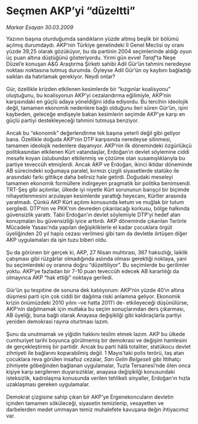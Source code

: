 # Seçmen AKP’yi “düzeltti”

*Markar Esayan 30.03.2009*

<div class="taraf_structure_2col_1zq">
<div class="margen_n">



 <p>Yazının başına oturduğumda sandıkların yüzde altmış beşlik bir bölümü açılmış durumdaydı. AKP’nin Türkiye genelindeki İl Genel Meclisi oy oranı yüzde 39,25 olarak gözüküyor, bu da partinin 2004 seçimlerinde aldığı oyun üç puan altına düştüğünü gösteriyordu. Yirmi gün evvel <i>Taraf’</i>ta Neşe Düzel’e konuşan A&amp;G Araştırma Şirketi sahibi Adil Gür’ün tahmini neredeyse noktası noktasına tutmuş durumda. Öyleyse Adil Gür’ün oy kaybını bağladığı saikları da hatırlamak gerekiyor. Neydi onlar? <br/><br/>Gür, özellikle krizden etkilenen kesimlerde bir “kızgınlar koalisyonu” oluştuğunu, bu koalisyonun AKP’yi cezalandırma eğilimiyle, AKP’nin karşısındaki en güçlü adaya yöneldiğini iddia ediyordu. Bu tercihin ideolojik değil, tamamen ekonomik nedenlere bağlı olduğunu ileri süren Gür’ün, işini kaybeden, geleceğe endişeyle bakan kesimlerin seçimde AKP’ye karşı en güçlü partiyi destekleyeceği tahmini tutmuşa benziyor. <br/><br/>Ancak bu “ekonomik” değerlendirme tek başına yeterli değil gibi geliyor bana. Özellikle doğuda AKP’nin DTP karşısında neredeyse silinmesi, tamamen ideolojik nedenlere dayanıyor. AKP’nin ilk dönemindeki özgürlükçü politikasından etkilenen Kürt vatandaşlar, Erdoğan’ın devlet söylemine ciddi mesafe koyan üslubundan etkilenmiş ve çözüme olan susamışlıklarıyla bu partiye teveccüh etmişlerdi. Ancak AKP ve Erdoğan, ikinci iktidar döneminde AB sürecindeki soğumaya paralel, kırmızı çizgili siyasetlerde statüko ile arasındaki farkı gittikçe daha belirsiz hale getirdi. Doğudaki meseleyi tamamen ekonomik formüllere indirgeyen pragmatik bir politika benimsendi. TRT-Şeş gibi açılımlar, ülkede iyi niyetle Kürt sorununun barışçıl bir biçimde nihayetlenmesini arzulayan kesimlerde yarattığı heyecanı, Kürtler arasında yaratmadı. Çünkü AKP Kürt açılımı konusunda ketum ve muğlak bir tutum sergiledi. DTP’nin ve PKK’nın devreden çıkarılacağı korkusu, bölge halkında güvensizlik yarattı. Tabii Erdoğan’ın devlet söylemiyle DTP’yi hedef alan konuşmaları bu güvensizliği iyice arttırdı. AKP döneminde çıkarılan Terörle Mücadele Yasası’nda yapılan değişikliklerle el kadar çocuklara örgüt üyeliğinden 20 yıl hapis cezası verilmesi gibi tam da devletle örtüşen diğer AKP uygulamaları da işin tuzu biberi oldu. <br/><br/>Şu da görünen bir gerçek ki, AKP, 27 Nisan muhtırası, 367 haksızlığı, laiklik çatışması gibi rüzgârlar olmadığında aslında olması gerektiği noktaya, yani bu seçimlerdeki oy oranına doğru “düzeltiliyor”. Bu seçimlerde bu gerilimler yoktu. AKP’ye fazladan bir 7-10 puan teveccüh edecek AB kararlılığı da olmayınca AKP “hak ettiği” noktaya geriledi. <br/><br/>Gür’ün şu tespitine de sonuna dek katılıyorum: AKP’nin yüzde 40’ın altına düşmesi parti için çok ciddi bir dağılma riski anlamına geliyor. Ekonomik krizin önümüzdeki 2010 yılını –ve hatta 2011’i de- etkileyeceği düşünülürse, AKP’nin dağılmamak için mutlaka bu seçim sonuçlarından ders çıkarması, AB üyeliği, buna bağlı olarak Anayasa değişikliği gibi kaldıraçlarla partiyi yeniden demokrasi rayına oturtması lazım. <br/><br/>Şunu da unutmamak ve yiğidin hakkını teslim etmek lazım. AKP bu ülkede cumhuriyet tarihi boyunca görülmemiş bir demokrasi ve değişim hamlesini de gerçekleştirmiş bir partidir. Ancak bu parti hâlâ totaliter, statükocu devlet zihniyeti ile bağlarını koparabilmiş değil. 1 Mayıs’taki polis terörü, taş atan çocuklara reva görülen insafsız cezalar, <i>Sarı Gelin Belgeseli</i> gibi İttihatçı zihniyete göbeğinden bağlanan uygulamalar, Tuzla Tersanesi’nde ölen onca kişiye karşı sergilenen duyarsızlıklar, anayasa değişikliği konusundaki isteksizlik, kadrolaşma konusunda verilen tehlikeli sinyaller, Erdoğan’ın hızla uzaklaşması gereken uygulamalar. <br/><br/>Demokrat çizgisine sahip çıkan bir AKP’ye Ergenekoncuların devletin içinden tamamen söküleceği, siyasetin temizlenip, vesayetten ve darbelerden medet ummayan temiz muhalefete kavuşana değin ihtiyacımız var.</p>

<br/>


<div id="taraf_not">
</div>

</div>


</div>
